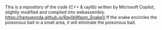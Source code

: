 This is a repository of the code (C++ & raylib) written by Microsoft Copilot, slightly modified and compiled into webassembly.
https://hamuqonda.github.io/RaylibWasm_Snake1/
If the snake encircles the poisonous bait in a small area, it will eliminate the poisonous bait.
